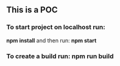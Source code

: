 ## This is a POC

### To start project on localhost run: 
**npm install**
and then run: 
**npm start**
### To create a build run: npm run build